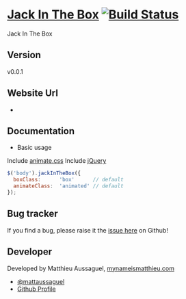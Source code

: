 # [Jack In The Box](https://github.com/matthieua/jackInTheBox) [![Build Status](https://secure.travis-ci.org/matthieua/jackInTheBox.png?branch=master)](http://travis-ci.org/matthieua/jackInTheBox)

Jack In The Box

## Version

v0.0.1

## Website Url

-

## Documentation

- Basic usage

Include [animate.css](https://github.com/daneden/animate.css)
Include [jQuery](https://github.com/jquery/jquery)

```javascript
$('body').jackInTheBox({
  boxClass:      'box'      // default
  animateClass:  'animated' // default
});
```

## Bug tracker

If you find a bug, please raise it the [issue here](https://github.com/matthieua/jackInTheBox/issues) on Github!

## Developer

Developed by Matthieu Aussaguel, [mynameismatthieu.com](http://mynameismatthieu.com)

+ [@mattaussaguel](http://twitter.com/mattaussaguel)
+ [Github Profile](http://github.com/matthieua)

